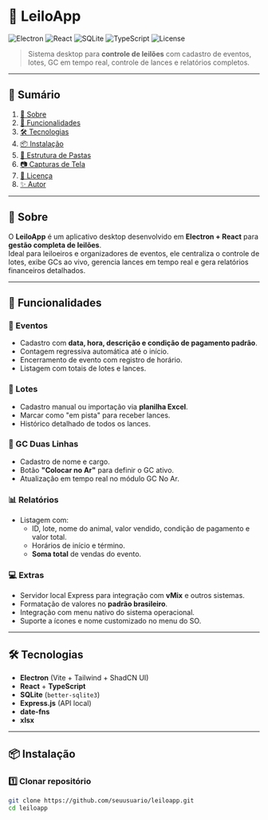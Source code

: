 # 🐂 LeiloApp

![Electron](https://img.shields.io/badge/Electron-3B475C?style=for-the-badge&logo=electron&logoColor=9FEAF9)
![React](https://img.shields.io/badge/React-20232A?style=for-the-badge&logo=react&logoColor=61DAFB)
![SQLite](https://img.shields.io/badge/SQLite-07405E?style=for-the-badge&logo=sqlite&logoColor=white)
![TypeScript](https://img.shields.io/badge/TypeScript-007ACC?style=for-the-badge&logo=typescript&logoColor=white)
![License](https://img.shields.io/badge/License-Private-red?style=for-the-badge)

> Sistema desktop para **controle de leilões** com cadastro de eventos, lotes, GC em tempo real, controle de lances e relatórios completos.

---

## 📑 Sumário
1. [📜 Sobre](#-sobre)
2. [🚀 Funcionalidades](#-funcionalidades)
3. [🛠️ Tecnologias](#️-tecnologias)
4. [📦 Instalação](#-instalação)
5. [📁 Estrutura de Pastas](#-estrutura-de-pastas)
6. [📷 Capturas de Tela](#-capturas-de-tela)
7. [📜 Licença](#-licença)
8. [✨ Autor](#-autor)

---

## 📜 Sobre
O **LeiloApp** é um aplicativo desktop desenvolvido em **Electron + React** para **gestão completa de leilões**.  
Ideal para leiloeiros e organizadores de eventos, ele centraliza o controle de lotes, exibe GCs ao vivo, gerencia lances em tempo real e gera relatórios financeiros detalhados.

---

## 🚀 Funcionalidades

### 📅 Eventos
- Cadastro com **data, hora, descrição e condição de pagamento padrão**.
- Contagem regressiva automática até o início.
- Encerramento de evento com registro de horário.
- Listagem com totais de lotes e lances.

### 🐄 Lotes
- Cadastro manual ou importação via **planilha Excel**.
- Marcar como "em pista" para receber lances.
- Histórico detalhado de todos os lances.

### 🎯 GC Duas Linhas
- Cadastro de nome e cargo.
- Botão **"Colocar no Ar"** para definir o GC ativo.
- Atualização em tempo real no módulo GC No Ar.

### 📊 Relatórios
- Listagem com:
  - ID, lote, nome do animal, valor vendido, condição de pagamento e valor total.
  - Horários de início e término.
  - **Soma total** de vendas do evento.

### 💻 Extras
- Servidor local Express para integração com **vMix** e outros sistemas.
- Formatação de valores no **padrão brasileiro**.
- Integração com menu nativo do sistema operacional.
- Suporte a ícones e nome customizado no menu do SO.

---

## 🛠️ Tecnologias
- **Electron** (Vite + Tailwind + ShadCN UI)
- **React** + **TypeScript**
- **SQLite** (`better-sqlite3`)
- **Express.js** (API local)
- **date-fns**
- **xlsx**

---

## 📦 Instalação

### 1️⃣ Clonar repositório
```bash
git clone https://github.com/seuusuario/leiloapp.git
cd leiloapp
